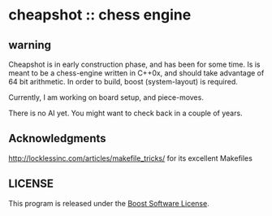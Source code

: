 # cheapshot :: chess engine

## warning

Cheapshot is in early construction phase, and has been for some time.
Is is meant to be a chess-engine written in C++0x, and should take advantage of 64 bit arithmetic.
In order to build, boost (system-layout) is required.

Currently, I am working on board setup, and piece-moves. 

There is no AI yet. You might want to check back in a couple of years.

## Acknowledgments

http://locklessinc.com/articles/makefile_tricks/ for its excellent Makefiles

## LICENSE

This program is released under the [Boost Software License](http://www.boost.org/LICENSE_1_0.txt).
